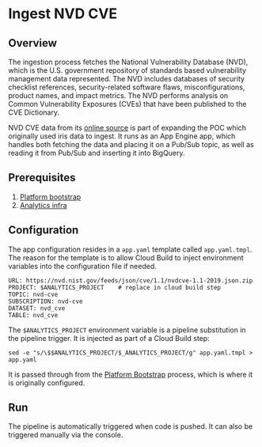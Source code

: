 # Ingest NVD CVE

## Overview

The ingestion process fetches the National Vulnerability Database (NVD), which is the U.S. government repository of standards based vulnerability management data represented. The NVD includes databases of security checklist references, security-related software flaws, misconfigurations, product names, and impact metrics. The NVD performs analysis on Common Vulnerability Exposures (CVEs) that have been published to the CVE Dictionary.

NVD CVE data from its [online source](https://nvd.nist.gov/vuln/data-feeds) is part of expanding the POC which originally used iris data to ingest. It runs as an App Engine app, which handles both fetching the data and placing it on a Pub/Sub topic, as well as reading it from Pub/Sub and inserting it into BigQuery.

## Prerequisites

1. [Platform bootstrap](https://github.com/automationlogic/platform-bootstrap)
2. [Analytics infra](https://github.com/automationlogic/analytics-infra)

## Configuration

The app configuration resides in a `app.yaml` template called `app.yaml.tmpl`. The reason for the template is to allow Cloud Build to inject environment variables into the configuration file if needed.

```
URL: https://nvd.nist.gov/feeds/json/cve/1.1/nvdcve-1.1-2019.json.zip
PROJECT: $ANALYTICS_PROJECT    # replace in cloud build step
TOPIC: nvd-cve
SUBSCRIPTION: nvd-cve
DATASET: nvd_cve
TABLE: nvd_cve
```

The `$ANALYTICS_PROJECT` environment variable is a pipeline substitution in the pipeline trigger. It is injected as part of a Cloud Build step:

`sed -e "s/\$$ANALYTICS_PROJECT/$_ANALYTICS_PROJECT/g" app.yaml.tmpl > app.yaml`

It is passed through from the [Platform Bootstrap](https://github.com/automationlogic/platform-bootstrap) process, which is where it is originally configured.

## Run

The pipeline is automatically triggered when code is pushed. It can also be triggered manually via the console.
